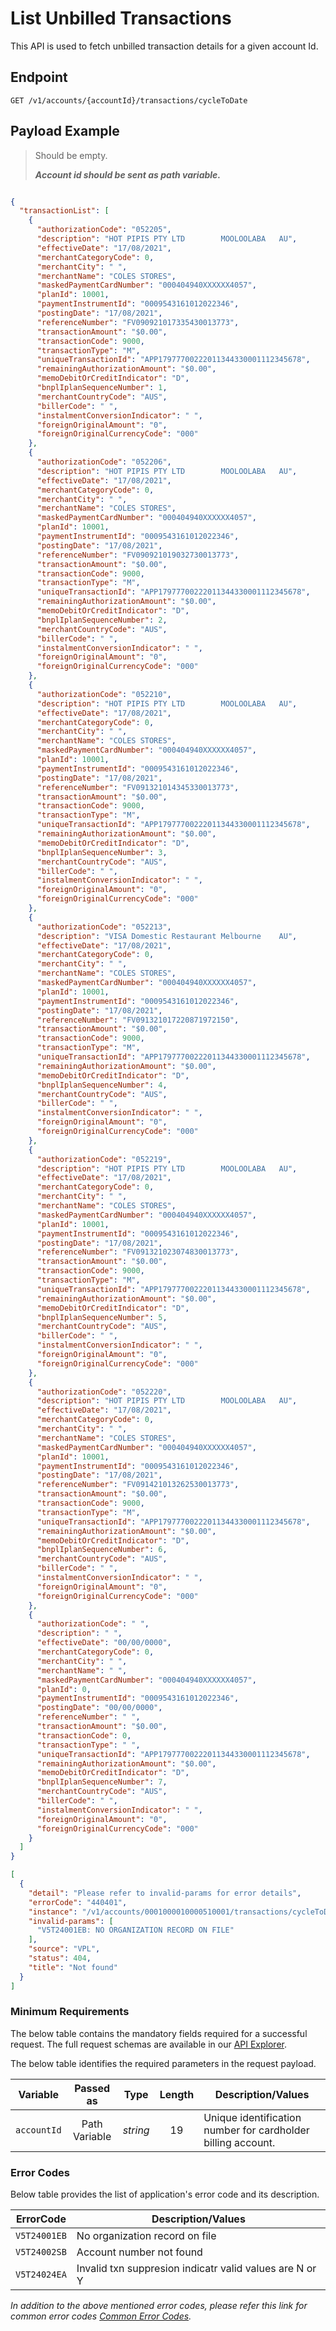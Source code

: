 # List Unbilled Transactions

This API is used to fetch unbilled transaction details for a given account Id.

## Endpoint

`GET /v1/accounts/{accountId}/transactions/cycleToDate`

## Payload Example

<!--
type: tab
titles: Request, Response, Error
-->

>Should be empty.  
>
>***Account id should be sent as path variable.***

<!--
type: tab
-->

```json

{
  "transactionList": [
    {
      "authorizationCode": "052205",
      "description": "HOT PIPIS PTY LTD        MOOLOOLABA   AU",
      "effectiveDate": "17/08/2021",
      "merchantCategoryCode": 0,
      "merchantCity": " ",
      "merchantName": "COLES STORES",
      "maskedPaymentCardNumber": "000404940XXXXXX4057",
      "planId": 10001,
      "paymentInstrumentId": "0009543161012022346",
      "postingDate": "17/08/2021",
      "referenceNumber": "FV090921017335430013773",
      "transactionAmount": "$0.00",
      "transactionCode": 9000,
      "transactionType": "M",
      "uniqueTransactionId": "APP17977700222011344330001112345678",
      "remainingAuthorizationAmount": "$0.00",
      "memoDebitOrCreditIndicator": "D",
      "bnplIplanSequenceNumber": 1,
      "merchantCountryCode": "AUS",
      "billerCode": " ",
      "instalmentConversionIndicator": " ",
      "foreignOriginalAmount": "0",
      "foreignOriginalCurrencyCode": "000"
    },
    {
      "authorizationCode": "052206",
      "description": "HOT PIPIS PTY LTD        MOOLOOLABA   AU",
      "effectiveDate": "17/08/2021",
      "merchantCategoryCode": 0,
      "merchantCity": " ",
      "merchantName": "COLES STORES",
      "maskedPaymentCardNumber": "000404940XXXXXX4057",
      "planId": 10001,
      "paymentInstrumentId": "0009543161012022346",
      "postingDate": "17/08/2021",
      "referenceNumber": "FV090921019032730013773",
      "transactionAmount": "$0.00",
      "transactionCode": 9000,
      "transactionType": "M",
      "uniqueTransactionId": "APP17977700222011344330001112345678",
      "remainingAuthorizationAmount": "$0.00",
      "memoDebitOrCreditIndicator": "D",
      "bnplIplanSequenceNumber": 2,
      "merchantCountryCode": "AUS",
      "billerCode": " ",
      "instalmentConversionIndicator": " ",
      "foreignOriginalAmount": "0",
      "foreignOriginalCurrencyCode": "000"
    },
    {
      "authorizationCode": "052210",
      "description": "HOT PIPIS PTY LTD        MOOLOOLABA   AU",
      "effectiveDate": "17/08/2021",
      "merchantCategoryCode": 0,
      "merchantCity": " ",
      "merchantName": "COLES STORES",
      "maskedPaymentCardNumber": "000404940XXXXXX4057",
      "planId": 10001,
      "paymentInstrumentId": "0009543161012022346",
      "postingDate": "17/08/2021",
      "referenceNumber": "FV091321014345330013773",
      "transactionAmount": "$0.00",
      "transactionCode": 9000,
      "transactionType": "M",
      "uniqueTransactionId": "APP17977700222011344330001112345678",
      "remainingAuthorizationAmount": "$0.00",
      "memoDebitOrCreditIndicator": "D",
      "bnplIplanSequenceNumber": 3,
      "merchantCountryCode": "AUS",
      "billerCode": " ",
      "instalmentConversionIndicator": " ",
      "foreignOriginalAmount": "0",
      "foreignOriginalCurrencyCode": "000"
    },
    {
      "authorizationCode": "052213",
      "description": "VISA Domestic Restaurant Melbourne    AU",
      "effectiveDate": "17/08/2021",
      "merchantCategoryCode": 0,
      "merchantCity": " ",
      "merchantName": "COLES STORES",
      "maskedPaymentCardNumber": "000404940XXXXXX4057",
      "planId": 10001,
      "paymentInstrumentId": "0009543161012022346",
      "postingDate": "17/08/2021",
      "referenceNumber": "FV091321017220871972150",
      "transactionAmount": "$0.00",
      "transactionCode": 9000,
      "transactionType": "M",
      "uniqueTransactionId": "APP17977700222011344330001112345678",
      "remainingAuthorizationAmount": "$0.00",
      "memoDebitOrCreditIndicator": "D",
      "bnplIplanSequenceNumber": 4,
      "merchantCountryCode": "AUS",
      "billerCode": " ",
      "instalmentConversionIndicator": " ",
      "foreignOriginalAmount": "0",
      "foreignOriginalCurrencyCode": "000"
    },
    {
      "authorizationCode": "052219",
      "description": "HOT PIPIS PTY LTD        MOOLOOLABA   AU",
      "effectiveDate": "17/08/2021",
      "merchantCategoryCode": 0,
      "merchantCity": " ",
      "merchantName": "COLES STORES",
      "maskedPaymentCardNumber": "000404940XXXXXX4057",
      "planId": 10001,
      "paymentInstrumentId": "0009543161012022346",
      "postingDate": "17/08/2021",
      "referenceNumber": "FV091321023074830013773",
      "transactionAmount": "$0.00",
      "transactionCode": 9000,
      "transactionType": "M",
      "uniqueTransactionId": "APP17977700222011344330001112345678",
      "remainingAuthorizationAmount": "$0.00",
      "memoDebitOrCreditIndicator": "D",
      "bnplIplanSequenceNumber": 5,
      "merchantCountryCode": "AUS",
      "billerCode": " ",
      "instalmentConversionIndicator": " ",
      "foreignOriginalAmount": "0",
      "foreignOriginalCurrencyCode": "000"
    },
    {
      "authorizationCode": "052220",
      "description": "HOT PIPIS PTY LTD        MOOLOOLABA   AU",
      "effectiveDate": "17/08/2021",
      "merchantCategoryCode": 0,
      "merchantCity": " ",
      "merchantName": "COLES STORES",
      "maskedPaymentCardNumber": "000404940XXXXXX4057",
      "planId": 10001,
      "paymentInstrumentId": "0009543161012022346",
      "postingDate": "17/08/2021",
      "referenceNumber": "FV091421013262530013773",
      "transactionAmount": "$0.00",
      "transactionCode": 9000,
      "transactionType": "M",
      "uniqueTransactionId": "APP17977700222011344330001112345678",
      "remainingAuthorizationAmount": "$0.00",
      "memoDebitOrCreditIndicator": "D",
      "bnplIplanSequenceNumber": 6,
      "merchantCountryCode": "AUS",
      "billerCode": " ",
      "instalmentConversionIndicator": " ",
      "foreignOriginalAmount": "0",
      "foreignOriginalCurrencyCode": "000"
    },
    {
      "authorizationCode": " ",
      "description": " ",
      "effectiveDate": "00/00/0000",
      "merchantCategoryCode": 0,
      "merchantCity": " ",
      "merchantName": " ",
      "maskedPaymentCardNumber": "000404940XXXXXX4057",
      "planId": 0,
      "paymentInstrumentId": "0009543161012022346",
      "postingDate": "00/00/0000",
      "referenceNumber": " ",
      "transactionAmount": "$0.00",
      "transactionCode": 0,
      "transactionType": " ",
      "uniqueTransactionId": "APP17977700222011344330001112345678",
      "remainingAuthorizationAmount": "$0.00",
      "memoDebitOrCreditIndicator": "D",
      "bnplIplanSequenceNumber": 7,
      "merchantCountryCode": "AUS",
      "billerCode": " ",
      "instalmentConversionIndicator": " ",
      "foreignOriginalAmount": "0",
      "foreignOriginalCurrencyCode": "000"
    }
  ]
}
```

<!--
type: tab
-->

```json
[
  {
    "detail": "Please refer to invalid-params for error details",
    "errorCode": "440401",
    "instance": "/v1/accounts/0001000010000510001/transactions/cycleToDate",
    "invalid-params": [
      "V5T24001EB: NO ORGANIZATION RECORD ON FILE"
    ],
    "source": "VPL",
    "status": 404,
    "title": "Not found"
  }
]
```

<!-- type: tab-end -->

### Minimum Requirements

The below table contains the mandatory fields required for a successful request. The full request schemas are available in our [API Explorer](../api/?type=get&path=/v1/accounts/{accountId}/transactions/cycleToDate).

The below table identifies the required parameters in the request payload.

| Variable | Passed as | Type | Length | Description/Values |
| -------- | :-------: | :--: | :------------: | ------------------ |
| `accountId` | Path Variable | *string* | 19 | Unique identification number for cardholder billing account. |

### Error Codes

Below table provides the list of application's error code and its description.

| ErrorCode |  Description/Values |
| --------  | ------------------ |
| `V5T24001EB` | No organization record on file |
| `V5T24002SB` | Account number not found |
| `V5T24024EA` | Invalid txn suppresion indicatr valid values are N or Y |

*In addition to the above mentioned error codes, please refer this link for common error codes [Common Error Codes](?path=docs/Common_Error_Code.md).*
